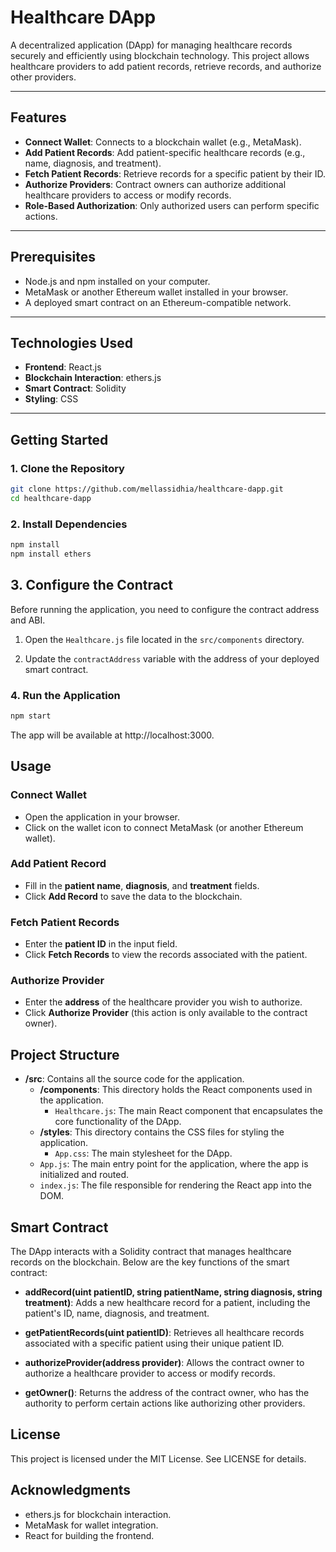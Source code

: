 # Healthcare DApp

A decentralized application (DApp) for managing healthcare records securely and efficiently using blockchain technology. This project allows healthcare providers to add patient records, retrieve records, and authorize other providers.

---

## Features

- **Connect Wallet**: Connects to a blockchain wallet (e.g., MetaMask).
- **Add Patient Records**: Add patient-specific healthcare records (e.g., name, diagnosis, and treatment).
- **Fetch Patient Records**: Retrieve records for a specific patient by their ID.
- **Authorize Providers**: Contract owners can authorize additional healthcare providers to access or modify records.
- **Role-Based Authorization**: Only authorized users can perform specific actions.

---

## Prerequisites

- Node.js and npm installed on your computer.
- MetaMask or another Ethereum wallet installed in your browser.
- A deployed smart contract on an Ethereum-compatible network.

---

## Technologies Used

- **Frontend**: React.js
- **Blockchain Interaction**: ethers.js
- **Smart Contract**: Solidity
- **Styling**: CSS

---

## Getting Started

### 1. Clone the Repository
```bash
git clone https://github.com/mellassidhia/healthcare-dapp.git
cd healthcare-dapp
```
### 2. Install Dependencies
```bash
npm install
npm install ethers
```
## 3. Configure the Contract

Before running the application, you need to configure the contract address and ABI.

1. Open the `Healthcare.js` file located in the `src/components` directory.
   
2. Update the `contractAddress` variable with the address of your deployed smart contract.

### 4. Run the Application

```bash
npm start
```
The app will be available at http://localhost:3000.

## Usage

### Connect Wallet

- Open the application in your browser.
- Click on the wallet icon to connect MetaMask (or another Ethereum wallet).

### Add Patient Record

- Fill in the **patient name**, **diagnosis**, and **treatment** fields.
- Click **Add Record** to save the data to the blockchain.

### Fetch Patient Records

- Enter the **patient ID** in the input field.
- Click **Fetch Records** to view the records associated with the patient.

### Authorize Provider

- Enter the **address** of the healthcare provider you wish to authorize.
- Click **Authorize Provider** (this action is only available to the contract owner).

## Project Structure

- **/src**: Contains all the source code for the application.
  - **/components**: This directory holds the React components used in the application.
    - `Healthcare.js`: The main React component that encapsulates the core functionality of the DApp.
  - **/styles**: This directory contains the CSS files for styling the application.
    - `App.css`: The main stylesheet for the DApp.
  - `App.js`: The main entry point for the application, where the app is initialized and routed.
  - `index.js`: The file responsible for rendering the React app into the DOM.


## Smart Contract

The DApp interacts with a Solidity contract that manages healthcare records on the blockchain. Below are the key functions of the smart contract:

- **addRecord(uint patientID, string patientName, string diagnosis, string treatment)**: Adds a new healthcare record for a patient, including the patient's ID, name, diagnosis, and treatment.
  
- **getPatientRecords(uint patientID)**: Retrieves all healthcare records associated with a specific patient using their unique patient ID.

- **authorizeProvider(address provider)**: Allows the contract owner to authorize a healthcare provider to access or modify records.

- **getOwner()**: Returns the address of the contract owner, who has the authority to perform certain actions like authorizing other providers.
## License

This project is licensed under the MIT License. See LICENSE for details.

## Acknowledgments

- ethers.js for blockchain interaction.
- MetaMask for wallet integration.
- React for building the frontend.
